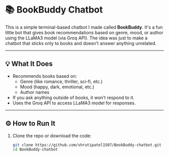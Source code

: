 # 📚 BookBuddy Chatbot

This is a simple terminal-based chatbot I made called **BookBuddy**. It's a fun little bot that gives book recommendations based on genre, mood, or author using the LLaMA3 model (via Groq API). The idea was just to make a chatbot that sticks only to books and doesn't answer anything unrelated.

---

## 💡 What It Does

- Recommends books based on:
  - Genre (like romance, thriller, sci-fi, etc.)
  - Mood (happy, dark, emotional, etc.)
  - Author names
- If you ask anything outside of books, it won’t respond to it.
- Uses the Groq API to access LLaMA3 model for responses.

---

## ⚙️ How to Run It

1. Clone the repo or download the code:
   ```bash
   git clone https://github.com/shrutipatel1507/BookBuddy-chatbot.git
   cd BookBuddy-chatbot
